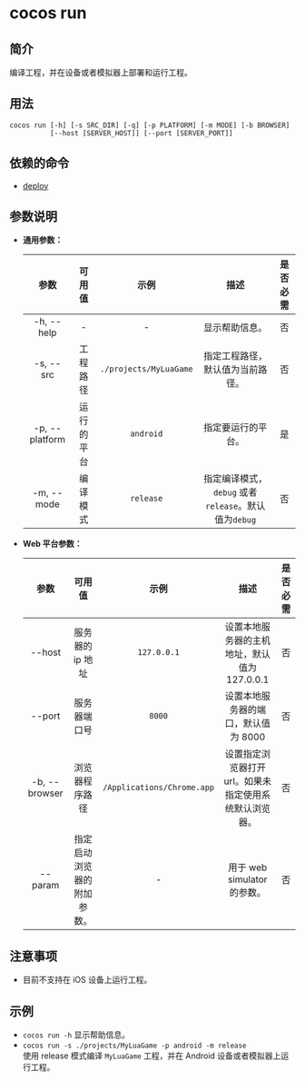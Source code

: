 # cocos run

## 简介

编译工程，并在设备或者模拟器上部署和运行工程。

## 用法

```
cocos run [-h] [-s SRC_DIR] [-q] [-p PLATFORM] [-m MODE] [-b BROWSER]
          [--host [SERVER_HOST]] [--port [SERVER_PORT]]
```

## 依赖的命令

* [deploy](../cocos-deploy/zh.md)

## 参数说明

* **通用参数：**  

	参数 | 可用值 | 示例 | 描述 | 是否必需
	:------------: | :-------------: | :------------: | :------------: | :------------:
	-h, --help | - | - | 显示帮助信息。 | 否
	-s, --src | 工程路径 | `./projects/MyLuaGame` | 指定工程路径，默认值为当前路径。 | 否
	-p, --platform | 运行的平台 | `android` | 指定要运行的平台。 | 是
	-m, --mode | 编译模式 | `release` | 指定编译模式，`debug` 或者 `release`。默认值为`debug` | 否

* **Web 平台参数：**

	参数 | 可用值 | 示例 | 描述 | 是否必需
	:------------: | :-------------: | :------------: | :------------: | :------------:
	--host | 服务器的 ip 地址 | `127.0.0.1` | 设置本地服务器的主机地址，默认值为 127.0.0.1 | 否
	--port | 服务器端口号 | `8000` | 设置本地服务器的端口，默认值为 8000 | 否
	-b, --browser | 浏览器程序路径 | `/Applications/Chrome.app` | 设置指定浏览器打开 url。如果未指定使用系统默认浏览器。 | 否
	--param | 指定启动浏览器的附加参数。 | - | 用于 web simulator 的参数。 | 否


## 注意事项

* 目前不支持在 iOS 设备上运行工程。

## 示例

* `cocos run -h` 显示帮助信息。
* `cocos run -s ./projects/MyLuaGame -p android -m release`  
	使用 release 模式编译 `MyLuaGame` 工程，并在 Android 设备或者模拟器上运行工程。